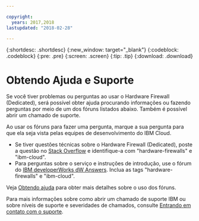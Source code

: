 ```yaml
---

copyright:
  years: 2017,2018
lastupdated: "2018-02-28"

---
```


{:shortdesc: .shortdesc}
{:new_window: target="_blank"}
{:codeblock: .codeblock}
{:pre: .pre}
{:screen: .screen}
{:tip: .tip}
{:download: .download}

# Obtendo Ajuda e Suporte

Se você tiver problemas ou perguntas ao usar o Hardware Firewall (Dedicated), será possível obter ajuda procurando informações ou fazendo perguntas por meio de um dos fóruns listados abaixo. Também
é possível abrir um chamado de suporte.

Ao usar os fóruns para fazer uma pergunta, marque a sua pergunta para que ela seja vista pelas equipes de desenvolvimento do IBM Cloud.

* Se tiver questões técnicas sobre o Hardware Firewall (Dedicated), poste a questão no [Stack Overflow](https://stackoverflow.com/search?q=hardware-firewalls+ibm-cloud) e identifique-a com "hardware-firewalls" e "ibm-cloud".
* Para perguntas sobre o serviço e instruções de introdução, use o fórum do [IBM developerWorks dW Answers](https://developer.ibm.com/answers/topics/hardware-firewalls.html?smartspace=ibm-cloud). Inclua as tags "hardware-firewalls" e "ibm-cloud".

Veja [Obtendo ajuda](https://console.bluemix.net/docs/support/index.html#getting-help) para obter mais detalhes sobre o uso dos fóruns.

Para mais informações sobre como abrir um chamado de suporte IBM ou sobre níveis de suporte e severidades de chamados, consulte [Entrando em contato com o suporte](https://console.bluemix.net/docs/support/index.html#contacting-support).
